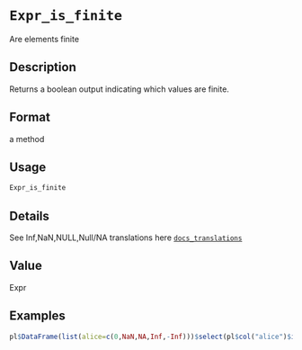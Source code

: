 # `Expr_is_finite`

Are elements finite


## Description

Returns a boolean output indicating which values are finite.


## Format

a method


## Usage

```r
Expr_is_finite
```


## Details

See Inf,NaN,NULL,Null/NA translations here [`docs_translations`](#docstranslations)


## Value

Expr


## Examples

```r
pl$DataFrame(list(alice=c(0,NaN,NA,Inf,-Inf)))$select(pl$col("alice")$is_finite())
```


